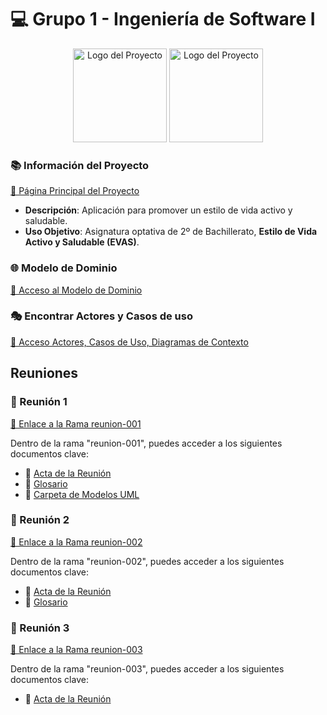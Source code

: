 # 💻 Grupo 1 - Ingeniería de Software I

<div align="center">
    <img src="https://github.com/user-attachments/assets/7568ffd7-2b5a-4245-90ef-00c234720061" alt="Logo del Proyecto" width="150"/>
    <img src="https://github.com/user-attachments/assets/a811f6f4-3660-434d-a824-f29a73d0023f" alt="Logo del Proyecto" width="150"/>
</div>

### 📚 Información del Proyecto 
[🔗 Página Principal del Proyecto](https://github.com/celiabecerril/24-25-IdSw1-SDR/tree/main)

- **Descripción**: Aplicación para promover un estilo de vida activo y saludable.
- **Uso Objetivo**: Asignatura optativa de 2º de Bachillerato, **Estilo de Vida Activo y Saludable (EVAS)**.

### 🌐 Modelo de Dominio
[🔗 Acceso al Modelo de Dominio](https://github.com/celiabecerril/24-25-IdSw1-SDR/tree/main/MdD)

### 🎭 Encontrar Actores y Casos de uso
[🔗 Acceso Actores, Casos de Uso, Diagramas de Contexto](Documentos/Actores/Actores_y_CasosDeUso.md)



## Reuniones
### 📅 Reunión 1
[🔗 Enlace a la Rama reunion-001](https://github.com/celiabecerril/24-25-IdSw1-SDR/tree/reunion-001)

Dentro de la rama "reunion-001", puedes acceder a los siguientes documentos clave:
- 📄 [Acta de la Reunión](https://github.com/celiabecerril/24-25-IdSw1-SDR/blob/reunion-001/Reunion1.md)
- 📖 [Glosario](https://github.com/celiabecerril/24-25-IdSw1-SDR/blob/reunion-001/Glosario.md)
- 📂 [Carpeta de Modelos UML](https://github.com/celiabecerril/24-25-IdSw1-SDR/tree/reunion-001/modelosUML)

### 📅 Reunión 2
[🔗 Enlace a la Rama reunion-002](https://github.com/celiabecerril/24-25-IdSw1-SDR/tree/reunion-002)

Dentro de la rama "reunion-002", puedes acceder a los siguientes documentos clave:
- 📄 [Acta de la Reunión](https://github.com/celiabecerril/24-25-IdSw1-SDR/blob/reunion-002/Reunion2.md)
- 📖 [Glosario](https://github.com/celiabecerril/24-25-IdSw1-SDR/blob/reunion-002/Glosario.md)

### 📅 Reunión 3
[🔗 Enlace a la Rama reunion-003](https://github.com/celiabecerril/24-25-IdSw1-SDR/tree/reunion-003)

Dentro de la rama "reunion-003", puedes acceder a los siguientes documentos clave:
- 📄 [Acta de la Reunión](https://github.com/celiabecerril/24-25-IdSw1-SDR/blob/reunion-003/Reunion3.md)

